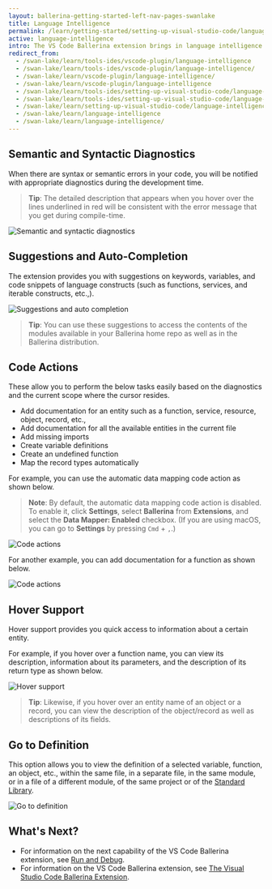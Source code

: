 ```yaml
---
layout: ballerina-getting-started-left-nav-pages-swanlake
title: Language Intelligence
permalink: /learn/getting-started/setting-up-visual-studio-code/language-intelligence/
active: language-intelligence
intro: The VS Code Ballerina extension brings in language intelligence to enhance the development experience and increase its efficiency. Language intelligence is built in to the extension via a Language Server implementation, which consists of the below language intelligence options.
redirect_from:
  - /swan-lake/learn/tools-ides/vscode-plugin/language-intelligence
  - /swan-lake/learn/tools-ides/vscode-plugin/language-intelligence/
  - /swan-lake/learn/vscode-plugin/language-intelligence/
  - /swan-lake/learn/vscode-plugin/language-intelligence
  - /swan-lake/learn/tools-ides/setting-up-visual-studio-code/language-intelligence
  - /swan-lake/learn/tools-ides/setting-up-visual-studio-code/language-intelligence/
  - /swan-lake/learn/setting-up-visual-studio-code/language-intelligence
  - /swan-lake/learn/language-intelligence
  - /swan-lake/learn/language-intelligence/
---
```


## Semantic and Syntactic Diagnostics

When there are syntax or semantic errors in your code, you will be notified with appropriate diagnostics during the development time. 

> **Tip**: The detailed description that appears when you hover over the lines underlined in red will be consistent with the error message that you get during compile-time.

![Semantic and syntactic diagnostics](/swan-lake/learn/images/semantic-and-syntactic.gif)

## Suggestions and Auto-Completion

The extension provides you with suggestions on keywords, variables, and code snippets of language constructs (such as functions, services, and iterable constructs, etc.,).

![Suggestions and auto completion](/swan-lake/learn/images/suggestions.gif)

> **Tip**: You can use these suggestions to access the contents of the modules available in your Ballerina home repo as well as in the Ballerina distribution.

## Code Actions

These allow you to perform the below tasks easily based on the diagnostics and the current scope where the cursor resides. 

- Add documentation for an entity such as a function, service, resource, object, record, etc.,
- Add documentation for all the available entities in the current file
- Add missing imports 
- Create variable definitions
- Create an undefined function
- Map the record types automatically

For example, you can use the automatic data mapping code action as shown below.
 > **Note**: By default, the automatic data mapping code action is disabled. To enable it, click **Settings**, select **Ballerina** from **Extensions**, and select the **Data Mapper: Enabled** checkbox. (If you are using macOS, you can go to **Settings** by pressing `Cmd` + `,`.)

 ![Code actions](/swan-lake/learn/images/data-mapper-code-action.gif)

For another example, you can add documentation for a function as shown below.

 ![Code actions](/swan-lake/learn/images/code-actions.gif)

## Hover Support

 Hover support provides you quick access to information about a certain entity. 
 
 For example, if you hover over a function name, you can view its description, information about its parameters, and the description of its return type as shown below.

  ![Hover support](/swan-lake/learn/images/hover-support.gif)
 
 > **Tip**: Likewise, if you hover over an entity name of an object or a record, you can view the description of the object/record as well as descriptions of its fields.

## Go to Definition

This option allows you to view the definition of a selected variable, function, an object, etc., within the same file, in a separate file, in the same module, or in a file of a different module, of the same project or of the [Standard Library](/learn/api-docs/ballerina/).

![Go to definition](/swan-lake/learn/images/go-to-definition-vscode.gif)

## What's Next?

 - For information on the next capability of the VS Code Ballerina extension, see [Run and Debug](/swan-lake/learn/vscode-plugin/run-and-debug).
 - For information on the VS Code Ballerina extension, see [The Visual Studio Code Ballerina Extension](/swan-lake/learn/vscode-plugin).
